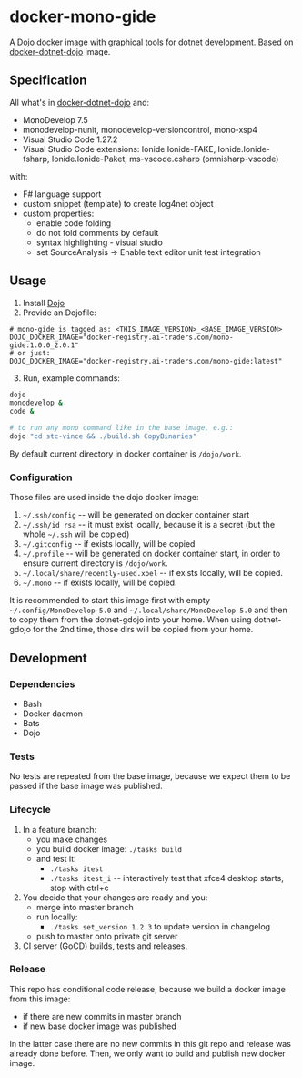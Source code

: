 # docker-mono-gide

A [Dojo](https://github.com/ai-traders/dojo) docker image with graphical tools for dotnet development.
Based on [docker-dotnet-dojo](https://github.com/kudulab/docker-dotnet-dojo) image.

## Specification
All what's in [docker-dotnet-dojo](https://github.com/kudulab/docker-dotnet-dojo) and:
 * MonoDevelop 7.5
 * monodevelop-nunit, monodevelop-versioncontrol, mono-xsp4
 * Visual Studio Code 1.27.2
 * Visual Studio Code extensions: Ionide.Ionide-FAKE, Ionide.Ionide-fsharp,
 Ionide.Ionide-Paket, ms-vscode.csharp (omnisharp-vscode)

with:
 * F# language support
 * custom snippet (template) to create log4net object
 * custom properties:
   * enable code folding
   * do not fold comments by default
   * syntax highlighting - visual studio
   * set SourceAnalysis -> Enable text editor unit test integration

## Usage
1. Install [Dojo](https://github.com/ai-traders/dojo)
2. Provide an Dojofile:

```
# mono-gide is tagged as: <THIS_IMAGE_VERSION>_<BASE_IMAGE_VERSION>
DOJO_DOCKER_IMAGE="docker-registry.ai-traders.com/mono-gide:1.0.0_2.0.1"
# or just:
DOJO_DOCKER_IMAGE="docker-registry.ai-traders.com/mono-gide:latest"
```

3. Run, example commands:

```bash
dojo
monodevelop &
code &

# to run any mono command like in the base image, e.g.:
dojo "cd stc-vince && ./build.sh CopyBinaries"
```

By default current directory in docker container is `/dojo/work`.

### Configuration
Those files are used inside the dojo docker image:

1. `~/.ssh/config` -- will be generated on docker container start
2. `~/.ssh/id_rsa` -- it must exist locally, because it is a secret
 (but the whole `~/.ssh` will be copied)
2. `~/.gitconfig` -- if exists locally, will be copied
3. `~/.profile` -- will be generated on docker container start, in
   order to ensure current directory is `/dojo/work`.
5. `~/.local/share/recently-used.xbel` -- if exists locally, will be copied.
6. `~/.mono` -- if exists locally, will be copied.

It is recommended to start this image first with empty `~/.config/MonoDevelop-5.0`
 and `~/.local/share/MonoDevelop-5.0` and then to copy them from the dotnet-gdojo into
 your home. When using dotnet-gdojo for the 2nd time, those dirs will be copied from
 your home.


## Development
### Dependencies
* Bash
* Docker daemon
* Bats
* Dojo

### Tests
No tests are repeated from the base image, because we expect them to be passed if
the base image was published.

### Lifecycle
1. In a feature branch:
    * you make changes
    * you build docker image: `./tasks build`
    * and test it:
      * `./tasks itest`
      * `./tasks itest_i` -- interactively test that xfce4 desktop starts,
      stop with ctrl+c
1. You decide that your changes are ready and you:
    * merge into master branch
    * run locally:
      * `./tasks set_version 1.2.3` to update version in changelog
    * push to master onto private git server
1. CI server (GoCD) builds, tests and releases.

### Release
This repo has conditional code release, because we build a docker image from this image:
 * if there are new commits in master branch
 * if new base docker image was published

In the latter case there are no new commits in this git repo and release was
already done before. Then, we only want to build and publish new docker image.
